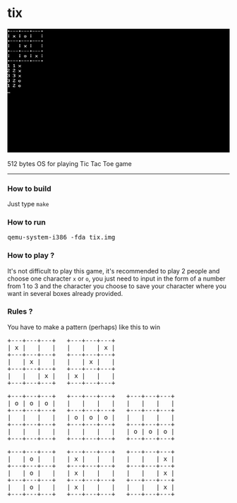 # tix
<img src="https://raw.githubusercontent.com/febnug/tix/main/tix-screenshoot.png"/>

<p>512 bytes OS for playing Tic Tac Toe game</p>
<hr>

<h3>How to build</h3>
<p>Just type <code>make</code></p>

<h3>How to run</h3>
<pre>qemu-system-i386 -fda tix.img</pre>

<h3>How to play ?</h3>
<p>It's not difficult to play this game, it's recommended to play 2 people and choose one character <code>x</code> or <code>o</code>, you just need to input
in the form of a number from 1 to 3 and the character you choose to save your character where you want in several boxes
already provided. </p>

<h3>Rules ?</h3>
<p>You have to make a pattern (perhaps) like this to win</p>
<pre>
+---+---+---+  	+---+---+---+ 
| x |   |   |	|   |   | x |
+---+---+---+	+---+---+---+
|   | x |   |	|   | x |   | 
+---+---+---+	+---+---+---+
|   |   | x |	| x |   |   |
+---+---+---+	+---+---+---+
</pre>

<pre>
+---+---+---+	+---+---+---+	+---+---+---+
| o | o | o |	|   |   |   |	|   |   |   |
+---+---+---+	+---+---+---+	+---+---+---+
|   |   |   |	| o | o | o |	|   |   |   |
+---+---+---+	+---+---+---+	+---+---+---+
|   |   |   |	|   |   |   |	| o | o | o |
+---+---+---+	+---+---+---+	+---+---+---+
</pre>

<pre>
+---+---+---+	+---+---+---+	+---+---+---+
|   | o |   |	| x |   |   |	|   |   | x |
+---+---+---+	+---+---+---+	+---+---+---+
|   | o |   |	| x |   |   |	|   |   | x |
+---+---+---+	+---+---+---+	+---+---+---+
|   | o |   |	| x |   |   |	|   |   | x |
+---+---+---+	+---+---+---+	+---+---+---+
</pre>


